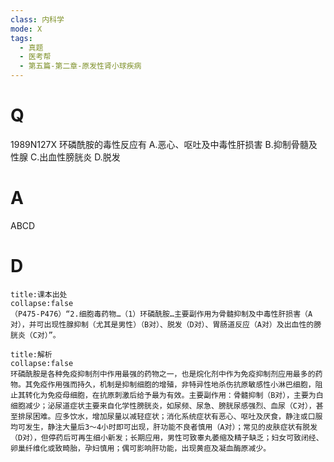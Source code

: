 ```yaml
---
class: 内科学
mode: X
tags:
  - 真题
  - 医考帮
  - 第五篇-第二章-原发性肾小球疾病
---
```


# Q
1989N127X 环磷酰胺的毒性反应有
A.恶心、呕吐及中毒性肝损害
B.抑制骨髓及性腺
C.出血性膀胱炎
D.脱发

# A
ABCD
# D
```ad-note
title:课本出处
collapse:false
（P475-P476）“2.细胞毒药物…（1）环磷酰胺…主要副作用为骨髓抑制及中毒性肝损害（A对），并可出现性腺抑制（尤其是男性）（B对）、脱发（D对）、胃肠道反应（A对）及出血性的膀胱炎（C对）”。
```

```ad-summary
title:解析
collapse:false
环磷酰胺是各种免疫抑制剂中作用最强的药物之一，也是烷化剂中作为免疫抑制剂应用最多的药物。其免疫作用强而持久，机制是抑制细胞的增殖，非特异性地杀伤抗原敏感性小淋巴细胞，阻止其转化为免疫母细胞，在抗原刺激后给予最为有效。主要副作用：骨髓抑制（B对），主要为白细胞减少；泌尿道症状主要来自化学性膀胱炎，如尿频、尿急、膀胱尿感强烈、血尿（C对），甚至排尿困难。应多饮水，增加尿量以减轻症状；消化系统症状有恶心、呕吐及厌食，静注或口服均可发生，静注大量后3～4小时即可出现，肝功能不良者慎用（A对）；常见的皮肤症状有脱发（D对），但停药后可再生细小新发；长期应用，男性可致睾丸萎缩及精子缺乏；妇女可致闭经、卵巢纤维化或致畸胎，孕妇慎用；偶可影响肝功能，出现黄疸及凝血酶原减少。
```

